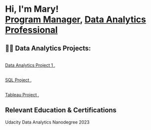 <h1>Hi, I'm Mary! <br/><a href="">Program Manager</a>, <a href="https://www.linkedin.com/in/marygitiha/">Data Analytics Professional</a>

<h2>👨‍💻 Data Analytics Projects:</h2>

<br/><a href="">Data Analytics Project 1 </a>, <a href="https://drive.google.com/file/d/1TV0r2HfMdokyRTpH2TFglwhukhV9QcVa/view?usp=sharing"></a>
  
<br/><a href="">SQL Project </a>, <a href="https://drive.google.com/file/d/1IQdI4DPEJxkjGdmIQdYOXp5gsBWWIDsd/view?usp=sharing"></a>
  
<br/><a href=""> Tableau Project </a>, <a href="https://drive.google.com/file/d/1M--2Pl5eB9WEFXrGB4aZUoNbg9MzlQ6h/view?usp=sharing"></a>  





<h2> Relevant Education & Certifications </h2>

Udacity Data Analytics Nanodegree 2023

<!--
**joshmadakor1/joshmadakor1** is a ✨ _special_ ✨ repository because its `README.md` (this file) appears on your GitHub profile.

Here are some ideas to get you started:

- 🔭 I’m currently working on ...
- 🌱 I’m currently learning ...
- 👯 I’m looking to collaborate on ...
- 🤔 I’m looking for help with ...
- 💬 Ask me about ...
- 📫 How to reach me: ...
- 😄 Pronouns: ...
- ⚡ Fun fact: ...
-->
